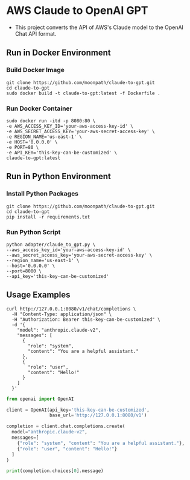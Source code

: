 # AWS Claude to OpenAI GPT
- This project converts the API of AWS's Claude model to the OpenAI Chat API format.

## Run in Docker Environment
### Build Docker Image
```shell
git clone https://github.com/moonpath/claude-to-gpt.git
cd claude-to-gpt
sudo docker build -t claude-to-gpt:latest -f Dockerfile .
```

### Run Docker Container
```shell
sudo docker run -itd -p 8080:80 \
-e AWS_ACCESS_KEY_ID='your-aws-access-key-id' \
-e AWS_SECRET_ACCESS_KEY='your-aws-secret-access-key' \
-e REGION_NAME='us-east-1' \
-e HOST='0.0.0.0' \
-e PORT=80 \
-e API_KEY='this-key-can-be-customized' \
claude-to-gpt:latest
```

## Run in Python Environment
### Install Python Packages
```shell
git clone https://github.com/moonpath/claude-to-gpt.git
cd claude-to-gpt
pip install -r requirements.txt
```

### Run Python Script
```shell
python adapter/claude_to_gpt.py \
--aws_access_key_id='your-aws-access-key-id' \
--aws_secret_access_key='your-aws-secret-access-key' \
--region_name='us-east-1' \
--host='0.0.0.0' \
--port=8080 \
--api_key='this-key-can-be-customized'
```

## Usage Examples
```shell
curl http://127.0.0.1:8080/v1/chat/completions \
  -H "Content-Type: application/json" \
  -H "Authorization: Bearer this-key-can-be-customized" \
  -d '{
    "model": "anthropic.claude-v2",
    "messages": [
      {
        "role": "system",
        "content": "You are a helpful assistant."
      },
      {
        "role": "user",
        "content": "Hello!"
      }
    ]
  }'
```
```python
from openai import OpenAI

client = OpenAI(api_key='this-key-can-be-customized',
                base_url='http://127.0.0.1:8080/v1')

completion = client.chat.completions.create(
  model="anthropic.claude-v2",
  messages=[
    {"role": "system", "content": "You are a helpful assistant."},
    {"role": "user", "content": "Hello!"}
  ]
)

print(completion.choices[0].message)
```

